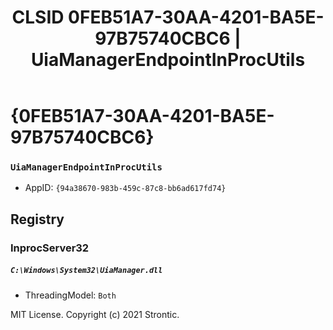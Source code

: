 ﻿---
title: "CLSID 0FEB51A7-30AA-4201-BA5E-97B75740CBC6 | UiaManagerEndpointInProcUtils"
excerpt: What is COM-Object CLSID 0FEB51A7-30AA-4201-BA5E-97B75740CBC6?
---

# {0FEB51A7-30AA-4201-BA5E-97B75740CBC6}

### `UiaManagerEndpointInProcUtils`
* AppID: `{94a38670-983b-459c-87c8-bb6ad617fd74}`

## Registry


### InprocServer32

##### `C:\Windows\System32\UiaManager.dll`
* ThreadingModel: `Both`

MIT License. Copyright (c) 2021 Strontic.


